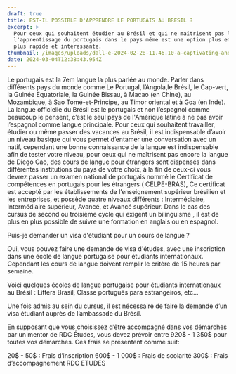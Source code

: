 ```yaml
---
draft: true
title: EST-IL POSSIBLE D'APPRENDRE LE PORTUGAIS AU BRESIL ?
excerpt: >
  Pour ceux qui souhaitent étudier au Brésil et qui ne maîtrisent pas la langue,
  l'apprentissage du portugais dans le pays même est une option plus efficace,
  plus rapide et intéressante.
thumbnail: /images/uploads/dall-e-2024-02-28-11.46.10-a-captivating-and-colorful-image-depicting-the-journey-of-learning-portuguese-in-brazil-tailored-specifically-for-french-african-students.-the-scene-.jpg
date: 2024-03-04T12:38:43.954Z
---
```

Le portugais est la 7em langue la plus parlée au monde. Parler dans différents pays du monde comme Le Portugal, l’Angola,le Brésil, le Cap-vert, la Guinée Equatoriale, la Guinée Bissau, à Macao (en Chine), au Mozambique, à Sao Tomé-et-Principe, au Timor oriental et à Goa (en Inde).
La langue officielle du Brésil est le portugais et non l’espagnol comme beaucoup le pensent, c’est le seul pays de l'Amérique latine à ne pas avoir l’espagnol comme langue principale. Pour ceux qui souhaitent travailler, étudier ou même passer des vacances au Brésil, il est indispensable d’avoir un niveau basique qui vous permet d’entamer une conversation avec un natif, cependant une bonne connaissance de la langue est indispensable afin de tester votre niveau, pour ceux qui ne maîtrisent pas encore la langue de Diego Cao, des cours de langue pour étrangers sont dispensés dans différentes institutions du pays de votre choix, à la fin de ceux-ci  vous devrez passer un examen national de portugais nommé le Certificat de compétences en portugais pour les étrangers ( CELPE-BRAS), Ce certificat est accepté par les établissements de l’enseignement supérieur brésilien et les entreprises, et possède quatre niveaux différents : Intermédiaire, Intermédiaire supérieur, Avancé, et Avancé supérieur. Dans le cas des cursus de second ou troisième cycle qui exigent un bilinguisme , il est de plus en plus possible de suivre une formation en anglais ou en espagnol.

Puis-je demander un visa d'étudiant pour un cours de langue ?

Oui, vous pouvez faire une demande de visa d'études, avec une inscription dans une école de langue portugaise pour étudiants internationaux. Cependant les cours de langue doivent remplir le critère de 15 heures par semaine.

Voici quelques écoles de langue portugaise pour étudiants internationaux au Brésil : Littera Brasil, Classe português para estrangeiros, etc… 

Une fois admis au sein du cursus, il est nécessaire de faire la demande d’un visa étudiant auprès de l’ambassade du Brésil. 

En supposant que vous choisissez d’être accompagné dans vos démarches par un mentor de RDC Études, vous devez prévoir entre 920$ - 1 350$ pour toutes vos démarches. Ces frais se présentent comme suit:

20$ - 50$ :  Frais d’inscription 
600$ - 1 000$ :  Frais de scolarité
300$ : Frais d’accompagnement RDC ETUDES